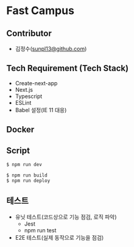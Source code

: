 # Fast Campus
## Contributor
- 김정수(sunpl13@github.com)

## Tech Requirement (Tech Stack)
- Create-next-app
- Next.js
- Typescript
- ESLint
- Babel 설정(IE 11 대응)

## Docker

## Script
```
$ npm run dev
```
```
$ npm run build
$ npm run deploy
```

## 테스트
- 유닛 테스트(코드상으로 기능 점검, 로직 파악)
  - Jest
  - npm run test
- E2E 테스트(실제 동작으로 기능을 점검)
